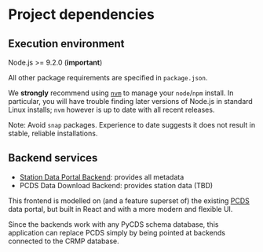 # Project dependencies

## Execution environment

Node.js >= 9.2.0 (**important**)

All other package requirements are specified in `package.json`.

We **strongly** recommend using [`nvm`](https://github.com/creationix/nvm) to manage your `node`/`npm` install.
In particular, you will have trouble finding later versions of Node.js in standard Linux installs;
`nvm` however is up to date with all recent releases.

Note: Avoid `snap` packages. Experience to date suggests it does not result in stable, reliable installations.

## Backend services

- [Station Data Portal Backend](https://github.com/pacificclimate/station-data-portal-backend): provides all metadata
- PCDS Data Download Backend: provides station data (TBD)

This frontend is modelled on (and a feature superset of) the existing
[PCDS](https://data.pacificclimate.org/portal/pcds/map/) data portal,
but built in React and with a more modern and flexible UI.

Since the backends work with any PyCDS schema database, this application can replace PCDS
simply by being pointed at backends connected to the CRMP database.

